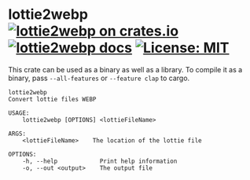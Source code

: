 # lottie2webp [![lottie2webp on crates.io](https://img.shields.io/crates/v/lottie2webp.svg)](https://crates.io/crates/lottie2webp) [![lottie2webp docs](https://img.shields.io/badge/docs-release-blue)](https://docs.msrd0.de/#lottie2webp) [![License: MIT](https://img.shields.io/badge/license-MIT-blue.svg)](https://mit-license.org/)

This crate can be used as a binary as well as a library. To compile it as a binary, pass `--all-features` or `--feature clap` to cargo.

```
lottie2webp 
Convert lottie files WEBP

USAGE:
    lottie2webp [OPTIONS] <lottieFileName>

ARGS:
    <lottieFileName>    The location of the lottie file

OPTIONS:
    -h, --help            Print help information
    -o, --out <output>    The output file
```
